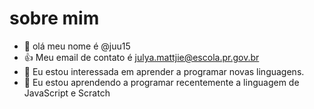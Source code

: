 # sobre mim
- 👋 olá meu nome é @juu15
- :+1: Meu email de contato é julya.mattjie@escola.pr.gov.br
-  👀 Eu estou interessada em aprender a programar novas linguagens.
- 🌱 Eu estou aprendendo a programar recentemente a linguagem de JavaScript e Scratch

